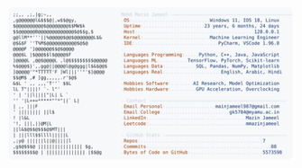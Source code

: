 <picture>
  <source srcset="https://raw.githubusercontent.com/mmazinjameel/mmazinjameel/main/dark_mode.svg?v=1748527837" media="(prefers-color-scheme: dark)">
  <img src="https://raw.githubusercontent.com/mmazinjameel/mmazinjameel/main/light_mode.svg?v=1748527837">
</picture>
